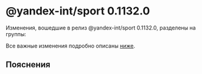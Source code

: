 # @yandex-int/sport 0.1132.0

<!-- ЧЕЛОВЕЧЕСКОЕ ВСТУПЛЕНИЕ -->

Изменения, вошедшие в релиз @yandex-int/sport 0.1132.0, разделены на группы:

Все важные изменения подробно описаны [ниже](#Пояснения).

## Пояснения


